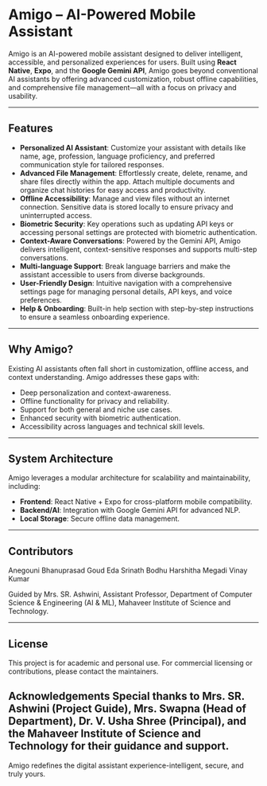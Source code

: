 # Amigo – AI-Powered Mobile Assistant

Amigo is an AI-powered mobile assistant designed to deliver intelligent, accessible, and personalized experiences for users. Built using **React Native**, **Expo**, and the **Google Gemini API**, Amigo goes beyond conventional AI assistants by offering advanced customization, robust offline capabilities, and comprehensive file management—all with a focus on privacy and usability.

---

## Features

- **Personalized AI Assistant**: Customize your assistant with details like name, age, profession, language proficiency, and preferred communication style for tailored responses.
- **Advanced File Management**: Effortlessly create, delete, rename, and share files directly within the app. Attach multiple documents and organize chat histories for easy access and productivity.
- **Offline Accessibility**: Manage and view files without an internet connection. Sensitive data is stored locally to ensure privacy and uninterrupted access.
- **Biometric Security**: Key operations such as updating API keys or accessing personal settings are protected with biometric authentication.
- **Context-Aware Conversations**: Powered by the Gemini API, Amigo delivers intelligent, context-sensitive responses and supports multi-step conversations.
- **Multi-language Support**: Break language barriers and make the assistant accessible to users from diverse backgrounds.
- **User-Friendly Design**: Intuitive navigation with a comprehensive settings page for managing personal details, API keys, and voice preferences.
- **Help & Onboarding**: Built-in help section with step-by-step instructions to ensure a seamless onboarding experience.

---

## Why Amigo?

Existing AI assistants often fall short in customization, offline access, and context understanding. Amigo addresses these gaps with:
- Deep personalization and context-awareness.
- Offline functionality for privacy and reliability.
- Support for both general and niche use cases.
- Enhanced security with biometric authentication.
- Accessibility across languages and technical skill levels.

---

## System Architecture

Amigo leverages a modular architecture for scalability and maintainability, including:
- **Frontend**: React Native + Expo for cross-platform mobile compatibility.
- **Backend/AI**: Integration with Google Gemini API for advanced NLP.
- **Local Storage**: Secure offline data management.

---
## Contributors

Anegouni Bhanuprasad Goud 
Eda Srinath
Bodhu Harshitha
Megadi Vinay Kumar

Guided by Mrs. SR. Ashwini, Assistant Professor, Department of Computer Science & Engineering (AI & ML), Mahaveer Institute of Science and Technology.

---
## License
This project is for academic and personal use. For commercial licensing or contributions, please contact the maintainers.

**Acknowledgements**
Special thanks to Mrs. SR. Ashwini (Project Guide), Mrs. Swapna (Head of Department), Dr. V. Usha Shree (Principal), and the Mahaveer Institute of Science and Technology for their guidance and support.
---
Amigo redefines the digital assistant experience-intelligent, secure, and truly yours.
